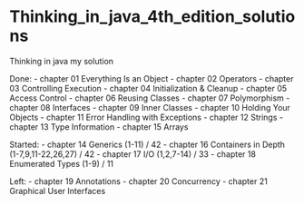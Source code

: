 # Thinking_in_java_4th_edition_solutions
Thinking in java my solution

Done:
       - chapter 01 Everything Is an Object 
       - chapter 02 Operators
       - chapter 03 Controlling Execution
       - chapter 04 Initialization & Cleanup
       - chapter 05 Access Control
       - chapter 06 Reusing Classes
       - chapter 07 Polymorphism
       - chapter 08 Interfaces
       - chapter 09 Inner Classes
       - chapter 10 Holding Your Objects 
       - chapter 11 Error Handling with Exceptions 
       - chapter 12 Strings
       - chapter 13 Type Information 
       - chapter 15 Arrays 
              
Started:
       - chapter 14 Generics (1-11) / 42
       - chapter 16 Containers in Depth (1-7,9,11-22,26,27) / 42
       - chapter 17 I/O (1,2,7-14) / 33
       - chapter 18 Enumerated Types (1-9) / 11
       
Left:
       - chapter 19 Annotations
       - chapter 20 Concurrency
       - chapter 21 Graphical User Interfaces
